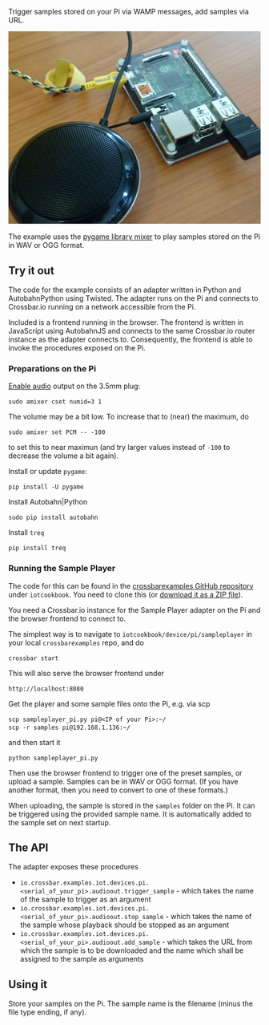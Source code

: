 Trigger samples stored on your Pi via WAMP messages, add samples via URL.

<div class="topimage_container">
   <img class="topimage" src="/static/img/iotcookbook/speech_raspberry_pi.jpg" alt="">   
</div>

The example uses the [pygame library mixer](https://www.pygame.org/docs/ref/mixer.html) to play samples stored on the Pi in WAV or OGG format.

## Try it out

The code for the example consists of an adapter written in Python and AutobahnPython using Twisted. The adapter runs on the Pi and connects to Crossbar.io running on a network accessible from the Pi.

Included is a frontend running in the browser. The frontend is written in JavaScript using AutobahnJS and connects to the same Crossbar.io router instance as the adapter connects to. Consequently, the frontend is able to invoke the procedures exposed on the Pi.

### Preparations on the Pi

[Enable audio](https://www.raspberrypi.org/documentation/configuration/audio-config.md) output on the 3.5mm plug:

```console
sudo amixer cset numid=3 1
```

The volume may be a bit low. To increase that to (near) the maximum, do

```shell
sudo amixer set PCM -- -100
```

to set this to near maximun (and try larger values instead of `-100` to decrease the volume a bit again).

Install or update `pygame`:

```shell
pip install -U pygame
```

Install Autobahn|Python

```console
sudo pip install autobahn
```

Install `treq`

```shell
pip install treq
```


### Running the Sample Player

The code for this can be found in the [crossbarexamples GitHub repository](https://github.com/crossbario/crossbarexamples) under `iotcookbook`. You need to clone this (or [download it as a ZIP file](https://github.com/crossbario/crossbarexamples/archive/master.zip)).

You need a Crossbar.io instance for the Sample Player adapter on the Pi and the browser frontend to connect to.

The simplest way is to navigate to `iotcookbook/device/pi/sampleplayer` in your local `crossbarexamples` repo, and do

```console
crossbar start
```

This will also serve the browser frontend under

```
http://localhost:8080
```

Get the player and some sample files onto the Pi, e.g. via scp

```console
scp sampleplayer_pi.py pi@<IP of your Pi>:~/
scp -r samples pi@192.168.1.136:~/
```

and then start it

```console
python sampleplayer_pi.py
```

Then use the browser frontend to trigger one of the preset samples, or upload a sample. Samples can be in WAV or OGG format. (If you have another format, then you need to convert to one of these formats.)

When uploading, the sample is stored in the `samples` folder on the Pi. It can be triggered using the provided sample name. It is automatically added to the sample set on next startup. 


## The API

The adapter exposes these procedures

* `io.crossbar.examples.iot.devices.pi.<serial_of_your_pi>.audioout.trigger_sample` - which takes the name of the sample to trigger as an argument
* `io.crossbar.examples.iot.devices.pi.<serial_of_your_pi>.audioout.stop_sample` - which takes the name of the sample whose playback should be stopped as an argument
* `io.crossbar.examples.iot.devices.pi.<serial_of_your_pi>.audioout.add_sample` - which takes the URL from which the sample is to be downloaded and the name which shall be assigned to the sample as arguments


## Using it

Store your samples on the Pi. The sample name is the filename (minus the file type ending, if any).
